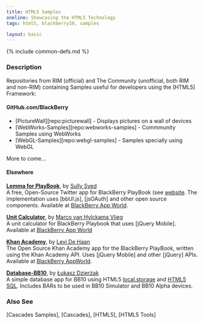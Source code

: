 ```yaml
---
title: HTML5 Samples
oneline: Showcasing the HTML5 Technology
tags: html5, blackberry10, samples

layout: basic
---
```

{% include common-defs.md %}

### Description
Repositories from RIM (official) and The Community (unofficial, both RIM and non-RIM)
containing Samples useful for developers using the [HTML5] Framework:

#### GitHub.com/BlackBerry

* [PictureWall][repo:picturewall] - Displays pictures on a wall of devices
* [WebWorks-Samples][repo:webworks-samples] - Commmunity Samples using WebWorks
* [WebGL-Samples][repo:webgl-samples] - Samples specially using WebGL

More to come...

#### Elsewhere

**[Lemma for PlayBook](https://github.com/yllus/Lemma-for-the-BlackBerry-PlayBook "Lemma for the BlackBerry PlayBook")**, by [Sully Syed](http://yllus.com/)  
A free, Open-Source Twitter app for BlackBerry PlayBook (see [website](http://lemmaforplaybook.com/).  The implementation uses [bbUI.js], [jsOAuth] and other open source components. Available at [BlackBerry App World](http://appworld.blackberry.com/webstore/content/54868/?lang=en).

**[Unit Calculator](https://github.com/TheMarco/Unit-Converter "Unit Calculator")**, by [Marco van Hylckama Vlieg](http://www.i-marco.nl/)  
A unit calculator for BlackBerry Playbook that uses [jQuery Mobile].  Available at [BlackBerry App World](http://appworld.blackberry.com/webstore/content/32461/?lang=en)

**[Khan Academy](https://github.com/levidehaan/KABook "A Khan Academy app for the Blackberry Playbook")**, by [Levi De Haan](http://github.com/levidehaan)  
The Open Source Khan Academy app for the BlackBerry PlayBook, written using the Khan Academy API.
Uses [jQuery Mobile] and other [jQuery] APIs. Available at [BlackBerry AppWorld](http://appworld.blackberry.com/webstore/content/93322/?lang=en).

**[Database-BB10](https://github.com/bbjampolska/Database-BB10)**, by [Łukasz Dzierżak](http://twitter.com/ddluk)  
A simple database app for BB10 using HTML5
[local.storage](http://www.w3.org/TR/webstorage/#storage) and
[HTML5 SQL](http://www.w3.org/TR/webdatabase/).  Includes BARs to be used in BB10 Simulator and BB10 Alpha devices.

### Also See
[Cascades Samples], [Cascades], [HTML5], [HTML5 Tools]

 
 
